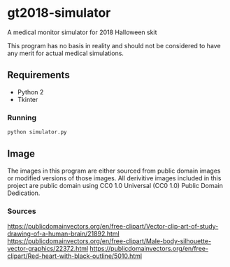 gt2018-simulator
================
A medical monitor simulator for 2018 Halloween skit

This program has no basis in reality and should not be considered to have any merit for actual medical simulations.

## Requirements
* Python 2
* Tkinter

### Running

```bash
python simulator.py
```

## Image
The images in this program are either sourced from public domain images or modified versions of those images. All derivitive images included in this project are public domain using CC0 1.0 Universal (CC0 1.0) Public Domain Dedication.

### Sources
https://publicdomainvectors.org/en/free-clipart/Vector-clip-art-of-study-drawing-of-a-human-brain/21892.html
https://publicdomainvectors.org/en/free-clipart/Male-body-silhouette-vector-graphics/22372.html
https://publicdomainvectors.org/en/free-clipart/Red-heart-with-black-outline/5010.html

